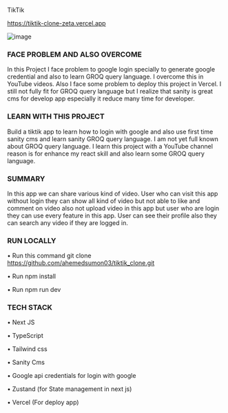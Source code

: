 TikTik

https://tiktik-clone-zeta.vercel.app

![image](https://user-images.githubusercontent.com/70951184/204263707-d8f1abab-b06e-403e-99d2-5a55371e8a00.png)


### FACE PROBLEM AND ALSO OVERCOME
In this Project I face problem to google login specially to generate google credential and also to learn GROQ query language. I overcome this in YouTube videos. Also I face some problem to deploy this project in Vercel. I still not fully fit for GROQ query language but I realize that sanity is great cms for develop app especially it reduce many time for developer.

### LEARN WITH THIS PROJECT
Build a tiktik app to learn how to login with google and also use first time sanity cms and learn sanity GROQ query language. I am not yet full known about GROQ query language. I learn this project with a YouTube channel reason is for enhance my react skill and also learn some GROQ query language.


### SUMMARY
In this app we can share various kind of video. User who can visit this app without login they can show all kind of video but not able to like and comment on video also not upload video in this app but user who are login they can use every feature in this app. User can see their profile also they can search any video if they are logged in.

### RUN LOCALLY

•	Run this command git clone https://github.com/ahemedsumon03/tiktik_clone.git

•	Run npm install

•	Run npm run dev

### TECH STACK

•	Next JS

•	TypeScript

•	Tailwind css

•	Sanity Cms

•	Google api credentials for login with google

•	Zustand (for State management in next js)

•	Vercel (For deploy app) 
